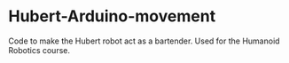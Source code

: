 # Hubert-Arduino-movement
Code to make the Hubert robot act as a bartender.  Used for the Humanoid Robotics course.
